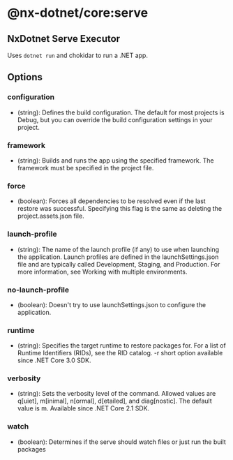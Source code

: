 # @nx-dotnet/core:serve

## NxDotnet Serve Executor

Uses `dotnet run` and chokidar to run a .NET app.

## Options

### configuration

- (string): Defines the build configuration. The default for most projects is Debug, but you can override the build configuration settings in your project.

### framework

- (string): Builds and runs the app using the specified framework. The framework must be specified in the project file.

### force

- (boolean): Forces all dependencies to be resolved even if the last restore was successful. Specifying this flag is the same as deleting the project.assets.json file.

### launch-profile

- (string): The name of the launch profile (if any) to use when launching the application. Launch profiles are defined in the launchSettings.json file and are typically called Development, Staging, and Production. For more information, see Working with multiple environments.

### no-launch-profile

- (boolean): Doesn&#39;t try to use launchSettings.json to configure the application.

### runtime

- (string): Specifies the target runtime to restore packages for. For a list of Runtime Identifiers (RIDs), see the RID catalog. -r short option available since .NET Core 3.0 SDK.

### verbosity

- (string): Sets the verbosity level of the command. Allowed values are q[uiet], m[inimal], n[ormal], d[etailed], and diag[nostic]. The default value is m. Available since .NET Core 2.1 SDK.

### watch

- (boolean): Determines if the serve should watch files or just run the built packages
